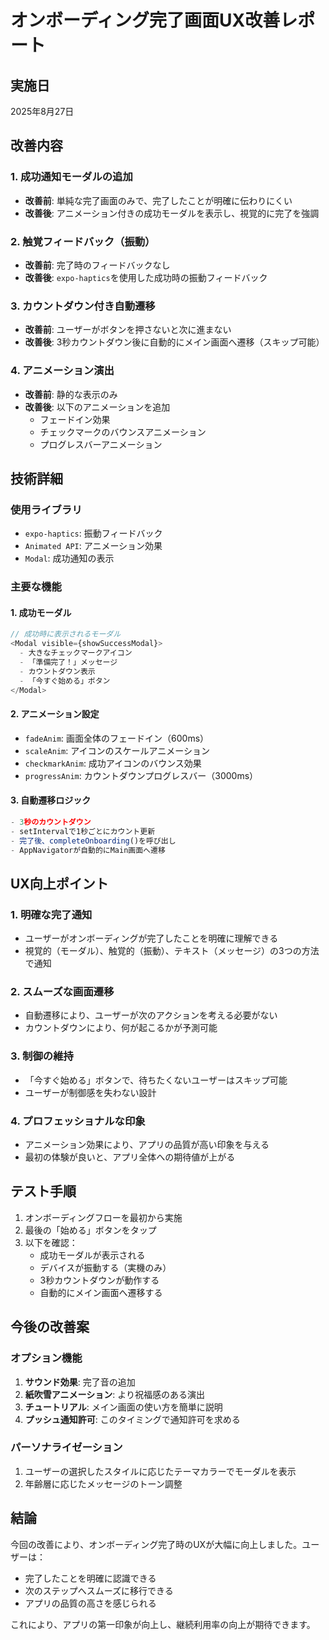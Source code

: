 # オンボーディング完了画面UX改善レポート

## 実施日
2025年8月27日

## 改善内容

### 1. 成功通知モーダルの追加
- **改善前**: 単純な完了画面のみで、完了したことが明確に伝わりにくい
- **改善後**: アニメーション付きの成功モーダルを表示し、視覚的に完了を強調

### 2. 触覚フィードバック（振動）
- **改善前**: 完了時のフィードバックなし
- **改善後**: `expo-haptics`を使用した成功時の振動フィードバック

### 3. カウントダウン付き自動遷移
- **改善前**: ユーザーがボタンを押さないと次に進まない
- **改善後**: 3秒カウントダウン後に自動的にメイン画面へ遷移（スキップ可能）

### 4. アニメーション演出
- **改善前**: 静的な表示のみ
- **改善後**: 以下のアニメーションを追加
  - フェードイン効果
  - チェックマークのバウンスアニメーション
  - プログレスバーアニメーション

## 技術詳細

### 使用ライブラリ
- `expo-haptics`: 振動フィードバック
- `Animated API`: アニメーション効果
- `Modal`: 成功通知の表示

### 主要な機能

#### 1. 成功モーダル
```typescript
// 成功時に表示されるモーダル
<Modal visible={showSuccessModal}>
  - 大きなチェックマークアイコン
  - 「準備完了！」メッセージ
  - カウントダウン表示
  - 「今すぐ始める」ボタン
</Modal>
```

#### 2. アニメーション設定
- `fadeAnim`: 画面全体のフェードイン（600ms）
- `scaleAnim`: アイコンのスケールアニメーション
- `checkmarkAnim`: 成功アイコンのバウンス効果
- `progressAnim`: カウントダウンプログレスバー（3000ms）

#### 3. 自動遷移ロジック
```typescript
- 3秒のカウントダウン
- setIntervalで1秒ごとにカウント更新
- 完了後、completeOnboarding()を呼び出し
- AppNavigatorが自動的にMain画面へ遷移
```

## UX向上ポイント

### 1. 明確な完了通知
- ユーザーがオンボーディングが完了したことを明確に理解できる
- 視覚的（モーダル）、触覚的（振動）、テキスト（メッセージ）の3つの方法で通知

### 2. スムーズな画面遷移
- 自動遷移により、ユーザーが次のアクションを考える必要がない
- カウントダウンにより、何が起こるかが予測可能

### 3. 制御の維持
- 「今すぐ始める」ボタンで、待ちたくないユーザーはスキップ可能
- ユーザーが制御感を失わない設計

### 4. プロフェッショナルな印象
- アニメーション効果により、アプリの品質が高い印象を与える
- 最初の体験が良いと、アプリ全体への期待値が上がる

## テスト手順

1. オンボーディングフローを最初から実施
2. 最後の「始める」ボタンをタップ
3. 以下を確認：
   - 成功モーダルが表示される
   - デバイスが振動する（実機のみ）
   - 3秒カウントダウンが動作する
   - 自動的にメイン画面へ遷移する

## 今後の改善案

### オプション機能
1. **サウンド効果**: 完了音の追加
2. **紙吹雪アニメーション**: より祝福感のある演出
3. **チュートリアル**: メイン画面の使い方を簡単に説明
4. **プッシュ通知許可**: このタイミングで通知許可を求める

### パーソナライゼーション
1. ユーザーの選択したスタイルに応じたテーマカラーでモーダルを表示
2. 年齢層に応じたメッセージのトーン調整

## 結論

今回の改善により、オンボーディング完了時のUXが大幅に向上しました。ユーザーは：
- 完了したことを明確に認識できる
- 次のステップへスムーズに移行できる
- アプリの品質の高さを感じられる

これにより、アプリの第一印象が向上し、継続利用率の向上が期待できます。
